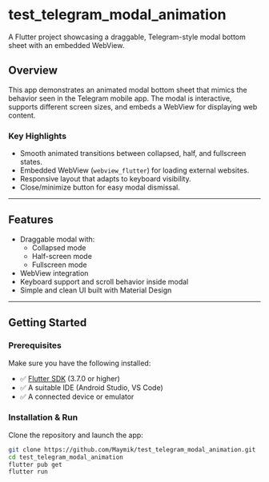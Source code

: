 # test_telegram_modal_animation

A Flutter project showcasing a draggable, Telegram-style modal bottom sheet with an embedded WebView.

##  Overview

This app demonstrates an animated modal bottom sheet that mimics the behavior seen in the Telegram mobile app. The modal is interactive, supports different screen sizes, and embeds a WebView for displaying web content.

### Key Highlights

-  Smooth animated transitions between collapsed, half, and fullscreen states.
-  Embedded WebView (`webview_flutter`) for loading external websites.
-  Responsive layout that adapts to keyboard visibility.
-  Close/minimize button for easy modal dismissal.

---

##  Features

-  Draggable modal with:
    - Collapsed mode
    - Half-screen mode
    - Fullscreen mode
-  WebView integration
-  Keyboard support and scroll behavior inside modal
-  Simple and clean UI built with Material Design

---

##  Getting Started

### Prerequisites

Make sure you have the following installed:

- ✅ [Flutter SDK](https://flutter.dev/docs/get-started/install) (3.7.0 or higher)
- ✅ A suitable IDE (Android Studio, VS Code)
- ✅ A connected device or emulator

### Installation & Run

Clone the repository and launch the app:

```bash
git clone https://github.com/Maymik/test_telegram_modal_animation.git
cd test_telegram_modal_animation
flutter pub get
flutter run
